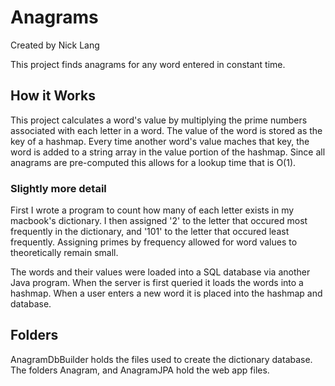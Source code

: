 # Anagrams

Created by Nick Lang

This project finds anagrams for any word entered in constant time.

## How it Works
This project calculates a word's value by multiplying the prime numbers associated with each letter in a word. The value of the word is stored as the key of a hashmap. Every time another word's value maches that key, the word is added to a string array in the value portion of the hashmap. Since all anagrams are pre-computed this allows for a lookup time that is O(1).

### Slightly more detail
First I wrote a program to count how many of each letter exists in my macbook's dictionary. I then assigned '2' to the letter that occured most frequently in the dictionary, and '101' to the letter that occured least frequently. Assigning primes by frequency allowed for word values to theoretically remain small.

The words and their values were loaded into a SQL database via another Java program. When the server is first queried it loads the words into a hashmap. When a user enters a new word it is placed into the hashmap and database.

## Folders
AnagramDbBuilder holds the files used to create the dictionary database. The folders Anagram, and AnagramJPA hold the web app 
files.
